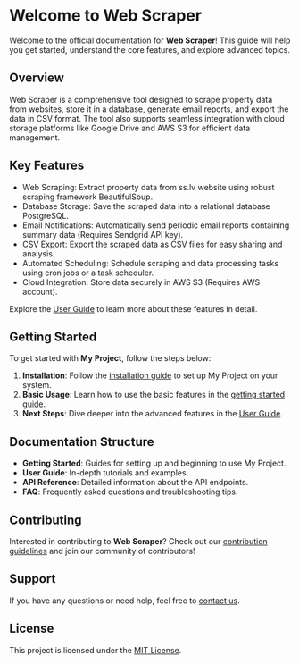 # Welcome to Web Scraper 

Welcome to the official documentation for **Web Scraper**! This guide will help you get started, understand the core features, and explore advanced topics.


## Overview

Web Scraper is a comprehensive tool designed to scrape property data from websites, store it in a database, generate email reports, and export the data in CSV format. The tool also supports seamless integration with cloud storage platforms like Google Drive and AWS S3 for efficient data management.

## Key Features

- Web Scraping: Extract property data from ss.lv website using robust scraping framework BeautifulSoup.
- Database Storage: Save the scraped data into a relational database PostgreSQL.
- Email Notifications: Automatically send periodic email reports containing summary data (Requires Sendgrid API key).
- CSV Export: Export the scraped data as CSV files for easy sharing and analysis.
- Automated Scheduling: Schedule scraping and data processing tasks using cron jobs or a task scheduler.
- Cloud Integration:
Store data securely in AWS S3 (Requires AWS account).

Explore the [User Guide](user-guide/overview.md) to learn more about these features in detail.

## Getting Started

To get started with **My Project**, follow the steps below:

1. **Installation**: Follow the [installation guide](getting-started/installation.md) to set up My Project on your system.
2. **Basic Usage**: Learn how to use the basic features in the [getting started guide](getting-started/introduction.md).
3. **Next Steps**: Dive deeper into the advanced features in the [User Guide](user-guide/overview.md).

## Documentation Structure

- **Getting Started**: Guides for setting up and beginning to use My Project.
- **User Guide**: In-depth tutorials and examples.
- **API Reference**: Detailed information about the API endpoints.
- **FAQ**: Frequently asked questions and troubleshooting tips.

## Contributing

Interested in contributing to **Web Scraper**? Check out our [contribution guidelines](about/contributing.md) and join our community of contributors!

## Support

If you have any questions or need help, feel free to [contact us](about/contact.md).

## License

This project is licensed under the [MIT License](about/license.md).


